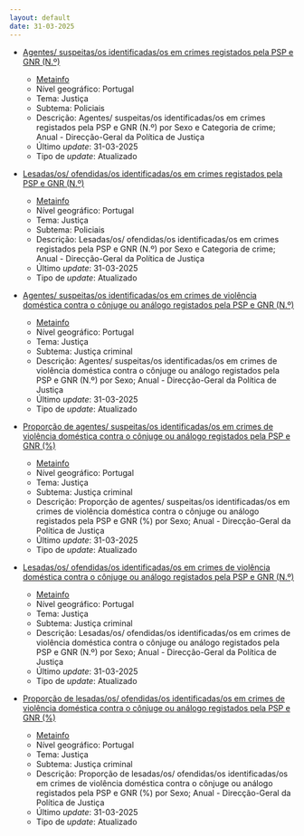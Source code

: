 ```yaml
---
layout: default
date: 31-03-2025
---
```

* [Agentes/ suspeitas/os identificadas/os em crimes registados pela PSP e GNR (N.º)](https://www.ine.pt/xportal/xmain?xpid=INE&xpgid=ine_indicadores&indOcorrCod=0001682&contexto=bd&selTab=tab2)
  * [Metainfo](https://www.ine.pt/bddXplorer/htdocs/minfo.jsp?var_cd=0001682&lingua=PT)
  * Nível geográfico: Portugal
  * Tema: Justiça
  * Subtema: Policiais
  * Descrição: Agentes/ suspeitas/os identificadas/os em crimes registados pela PSP e GNR (N.º) por Sexo e Categoria de crime; Anual - Direcção-Geral da Política de Justiça
  * Último _update_: 31-03-2025
  * Tipo de _update_: Atualizado

* [Lesadas/os/ ofendidas/os identificadas/os em crimes registados pela PSP e GNR (N.º)](https://www.ine.pt/xportal/xmain?xpid=INE&xpgid=ine_indicadores&indOcorrCod=0001683&contexto=bd&selTab=tab2)
  * [Metainfo](https://www.ine.pt/bddXplorer/htdocs/minfo.jsp?var_cd=0001683&lingua=PT)
  * Nível geográfico: Portugal
  * Tema: Justiça
  * Subtema: Policiais
  * Descrição: Lesadas/os/ ofendidas/os identificadas/os em crimes registados pela PSP e GNR (N.º) por Sexo e Categoria de crime; Anual - Direcção-Geral da Política de Justiça
  * Último _update_: 31-03-2025
  * Tipo de _update_: Atualizado

* [Agentes/ suspeitas/os identificadas/os em crimes de violência doméstica contra o cônjuge ou análogo registados pela PSP e GNR (N.º)](https://www.ine.pt/xportal/xmain?xpid=INE&xpgid=ine_indicadores&indOcorrCod=0008154&contexto=bd&selTab=tab2)
  * [Metainfo](https://www.ine.pt/bddXplorer/htdocs/minfo.jsp?var_cd=0008154&lingua=PT)
  * Nível geográfico: Portugal
  * Tema: Justiça
  * Subtema: Justiça criminal
  * Descrição: Agentes/ suspeitas/os identificadas/os em crimes de violência doméstica contra o cônjuge ou análogo registados pela PSP e GNR (N.º) por Sexo; Anual - Direcção-Geral da Política de Justiça
  * Último _update_: 31-03-2025
  * Tipo de _update_: Atualizado

* [Proporção de agentes/ suspeitas/os identificadas/os em crimes de violência doméstica contra o cônjuge ou análogo registados pela PSP e GNR (%)](https://www.ine.pt/xportal/xmain?xpid=INE&xpgid=ine_indicadores&indOcorrCod=0008155&contexto=bd&selTab=tab2)
  * [Metainfo](https://www.ine.pt/bddXplorer/htdocs/minfo.jsp?var_cd=0008155&lingua=PT)
  * Nível geográfico: Portugal
  * Tema: Justiça
  * Subtema: Justiça criminal
  * Descrição: Proporção de agentes/ suspeitas/os identificadas/os em crimes de violência doméstica contra o cônjuge ou análogo registados pela PSP e GNR (%) por Sexo; Anual - Direcção-Geral da Política de Justiça
  * Último _update_: 31-03-2025
  * Tipo de _update_: Atualizado

* [Lesadas/os/ ofendidas/os identificadas/os em crimes de violência doméstica contra o cônjuge ou análogo registados pela PSP e GNR (N.º)](https://www.ine.pt/xportal/xmain?xpid=INE&xpgid=ine_indicadores&indOcorrCod=0008156&contexto=bd&selTab=tab2)
  * [Metainfo](https://www.ine.pt/bddXplorer/htdocs/minfo.jsp?var_cd=0008156&lingua=PT)
  * Nível geográfico: Portugal
  * Tema: Justiça
  * Subtema: Justiça criminal
  * Descrição: Lesadas/os/ ofendidas/os identificadas/os em crimes de violência doméstica contra o cônjuge ou análogo registados pela PSP e GNR (N.º) por Sexo; Anual - Direcção-Geral da Política de Justiça
  * Último _update_: 31-03-2025
  * Tipo de _update_: Atualizado

* [Proporção de lesadas/os/ ofendidas/os identificadas/os em crimes de violência doméstica contra o cônjuge ou análogo registados pela PSP e GNR (%)](https://www.ine.pt/xportal/xmain?xpid=INE&xpgid=ine_indicadores&indOcorrCod=0008157&contexto=bd&selTab=tab2)
  * [Metainfo](https://www.ine.pt/bddXplorer/htdocs/minfo.jsp?var_cd=0008157&lingua=PT)
  * Nível geográfico: Portugal
  * Tema: Justiça
  * Subtema: Justiça criminal
  * Descrição: Proporção de lesadas/os/ ofendidas/os identificadas/os em crimes de violência doméstica contra o cônjuge ou análogo registados pela PSP e GNR (%) por Sexo; Anual - Direcção-Geral da Política de Justiça
  * Último _update_: 31-03-2025
  * Tipo de _update_: Atualizado

